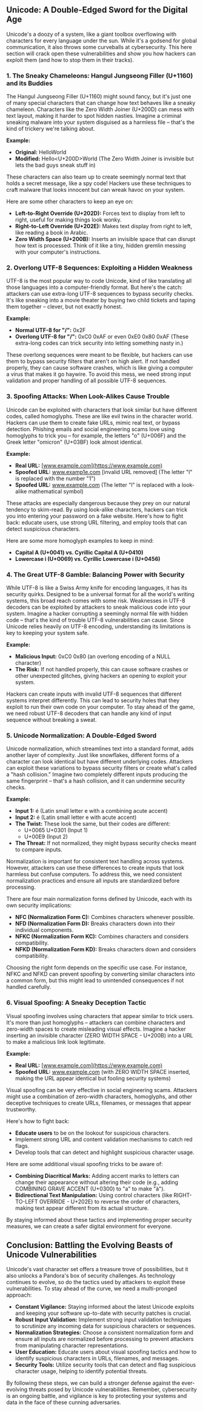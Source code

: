 ## Unicode: A Double-Edged Sword for the Digital Age

Unicode's a doozy of a system, like a giant toolbox overflowing with characters for every language under the sun. While it's a godsend for global communication, it also throws some curveballs at cybersecurity. This here section will crack open these vulnerabilities and show you how hackers can exploit them (and how to stop them in their tracks).

### 1. The Sneaky Chameleons: Hangul Jungseong Filler (U+1160) and its Buddies

The Hangul Jungseong Filler (U+1160) might sound fancy, but it's just one of many special characters that can change how text behaves like a sneaky chameleon. Characters like the Zero Width Joiner (U+200D) can mess with text layout, making it harder to spot hidden nasties. Imagine a criminal sneaking malware into your system disguised as a harmless file – that's the kind of trickery we're talking about. 

**Example:**

* **Original:** HelloWorld
* **Modified:** Hello<U+200D>World (The Zero Width Joiner is invisible but lets the bad guys sneak stuff in)

These characters can also team up to create seemingly normal text that holds a secret message, like a spy code! Hackers use these techniques to craft malware that looks innocent but can wreak havoc on your system.  

Here are some other characters to keep an eye on:

* **Left-to-Right Override (U+202D):** Forces text to display from left to right, useful for making things look wonky.
* **Right-to-Left Override (U+202E):** Makes text display from right to left, like reading a book in Arabic. 
* **Zero Width Space (U+200B):** Inserts an invisible space that can disrupt how text is processed. Think of it like a tiny, hidden gremlin messing with your computer's instructions.  

### 2. Overlong UTF-8 Sequences: Exploiting a Hidden Weakness

UTF-8 is the most popular way to code Unicode, kind of like translating all those languages into a computer-friendly format. But here's the catch: attackers can use extra-long UTF-8 sequences to bypass security checks. It's like sneaking into a movie theater by buying two child tickets and taping them together – clever, but not exactly honest. 

**Example:**

* **Normal UTF-8 for "/":** 0x2F
* **Overlong UTF-8 for "/":**  0xC0 0xAF or even 0xE0 0x80 0xAF  (These extra-long codes can trick security into letting something nasty in.)

These overlong sequences were meant to be flexible, but hackers can use them to bypass security filters that aren't on high alert. If not handled properly, they can cause software crashes, which is like giving a computer a virus that makes it go haywire. To avoid this mess, we need strong input validation and proper handling of all possible UTF-8 sequences. 

### 3. Spoofing Attacks: When Look-Alikes Cause Trouble

Unicode can be exploited with characters that look similar but have different codes, called homoglyphs. These are like evil twins in the character world. Hackers can use them to create fake URLs, mimic real text, or bypass detection. Phishing emails and social engineering scams love using homoglyphs to trick you – for example, the letters "o" (U+006F) and the Greek letter "omicron" (U+03BF) look almost identical.  

**Example:**

* **Real URL:** [www.example.com](https://www.example.com)
* **Spoofed URL:** www.examp1e.com [invalid URL removed] (The letter "l" is replaced with the number "1")
* **Spoofed URL:** www.exampⅼe.com (The letter "l" is replaced with a look-alike mathematical symbol) 

These attacks are especially dangerous because they prey on our natural tendency to skim-read. By using look-alike characters, hackers can trick you into entering your password on a fake website.  Here's how to fight back: educate users, use strong URL filtering, and employ tools that can detect suspicious characters. 

Here are some more homoglyph examples to keep in mind:

* **Capital A (U+0041) vs. Cyrillic Capital A (U+0410)**
* **Lowercase i (U+0069) vs. Cyrillic Lowercase i (U+0456)**  

### 4. The Great UTF-8 Gamble: Balancing Power with Security

While UTF-8 is like a Swiss Army knife for encoding languages, it has its security quirks. Designed to be a universal format for all the world's writing systems, this broad reach comes with some risk. Weaknesses in UTF-8 decoders can be exploited by attackers to sneak malicious code into your system. Imagine a hacker corrupting a seemingly normal file with hidden code – that's the kind of trouble UTF-8 vulnerabilities can cause. Since Unicode relies heavily on UTF-8 encoding, understanding its limitations is key to keeping your system safe. 

**Example:**

* **Malicious Input:** 0xC0 0x80 (an overlong encoding of a NULL character)
* **The Risk:** If not handled properly, this can cause software crashes or other unexpected glitches, giving hackers an opening to exploit your system. 

Hackers can create inputs with invalid UTF-8 sequences that different systems interpret differently. This can lead to security holes that they exploit to run their own code on your computer. To stay ahead of the game, we need robust UTF-8 decoders that can handle any kind of input sequence without breaking a sweat. 

### 5. Unicode Normalization: A Double-Edged Sword

Unicode normalization, which streamlines text into a standard format, adds another layer of complexity. Just like snowflakes, different forms of a character can look identical but have different underlying codes. Attackers can exploit these variations to bypass security filters or create what's called a "hash collision." Imagine two completely different inputs producing the same fingerprint – that's a hash collision, and it can undermine security checks. 

**Example:**

* **Input 1:** é (Latin small letter e with a combining acute accent)
* **Input 2:** é (Latin small letter e with acute accent)
* **The Twist:** These look the same, but their codes are different:
    * U+0065 U+0301 (Input 1)
    * U+00E9 (Input 2)
* **The Threat:** If not normalized, they might bypass security checks meant to compare inputs.

Normalization is important for consistent text handling across systems. However, attackers can use these differences to create inputs that look harmless but confuse computers. To address this, we need consistent normalization practices and ensure all inputs are standardized before processing. 

There are four main normalization forms defined by Unicode, each with its own security implications:

* **NFC (Normalization Form C):** Combines characters whenever possible.
* **NFD (Normalization Form D):** Breaks characters down into their individual components. 
* **NFKC (Normalization Form KC):** Combines characters and considers compatibility.
* **NFKD (Normalization Form KD):** Breaks characters down and considers compatibility.

Choosing the right form depends on the specific use case. For instance, NFKC and NFKD can prevent spoofing by converting similar characters into a common form, but this might lead to unintended consequences if not handled carefully. 

### 6. Visual Spoofing: A Sneaky Deception Tactic

Visual spoofing involves using characters that appear similar to trick users. It's more than just homoglyphs – attackers can combine characters and zero-width spaces to create misleading visual effects. Imagine a hacker inserting an invisible character (ZERO WIDTH SPACE - U+200B) into a URL to make a malicious link look legitimate. 

**Example:**

* **Real URL:** [www.example.com](https://www.example.com)
* **Spoofed URL:** www.examp​le.com (with ZERO WIDTH SPACE inserted, making the URL appear identical but fooling security systems)

Visual spoofing can be very effective in social engineering scams. Attackers might use a combination of zero-width characters, homoglyphs, and other deceptive techniques to create URLs, filenames, or messages that appear trustworthy.  

Here's how to fight back:

* **Educate users** to be on the lookout for suspicious characters.
* Implement strong URL and content validation mechanisms to catch red flags.
* Develop tools that can detect and highlight suspicious character usage. 

Here are some additional visual spoofing tricks to be aware of:

* **Combining Diacritical Marks:** Adding accent marks to letters can change their appearance without altering their code (e.g., adding COMBINING GRAVE ACCENT (U+0300) to "a" to make "à").
* **Bidirectional Text Manipulation:** Using control characters (like RIGHT-TO-LEFT OVERRIDE - U+202E) to reverse the order of characters, making text appear different from its actual structure. 

By staying informed about these tactics and implementing proper security measures, we can create a safer digital environment for everyone. 

## Conclusion: Battling the Evolving Beasts of Unicode Vulnerabilities

Unicode's vast character set offers a treasure trove of possibilities, but it also unlocks a Pandora's box of security challenges. As technology continues to evolve, so do the tactics used by attackers to exploit these vulnerabilities. To stay ahead of the curve, we need a multi-pronged approach:

* **Constant Vigilance:** Staying informed about the latest Unicode exploits and keeping your software up-to-date with security patches is crucial. 
* **Robust Input Validation:** Implement strong input validation techniques to scrutinize any incoming data for suspicious characters or sequences. 
* **Normalization Strategies:** Choose a consistent normalization form and ensure all inputs are normalized before processing to prevent attackers from manipulating character representations.
* **User Education:** Educate users about visual spoofing tactics and how to identify suspicious characters in URLs, filenames, and messages. 
* **Security Tools:** Utilize security tools that can detect and flag suspicious character usage, helping to identify potential threats.

By following these steps, we can build a stronger defense against the ever-evolving threats posed by Unicode vulnerabilities. Remember, cybersecurity is an ongoing battle, and vigilance is key to protecting your systems and data in the face of these cunning adversaries.

